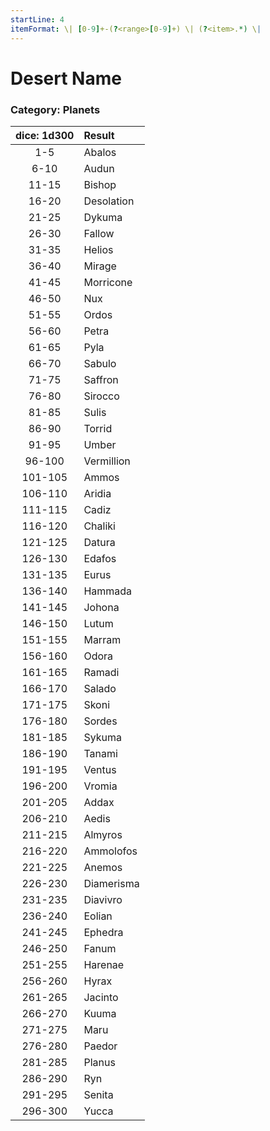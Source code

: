 ```yaml
---
startLine: 4
itemFormat: \| [0-9]+-(?<range>[0-9]+) \| (?<item>.*) \|
---
```

# Desert Name
### Category: Planets

| dice: 1d300 | Result |
|:----:|:-------|
| 1-5 | Abalos |
| 6-10 | Audun |
| 11-15 | Bishop |
| 16-20 | Desolation |
| 21-25 | Dykuma |
| 26-30 | Fallow |
| 31-35 | Helios |
| 36-40 | Mirage |
| 41-45 | Morricone |
| 46-50 | Nux |
| 51-55 | Ordos |
| 56-60 | Petra |
| 61-65 | Pyla |
| 66-70 | Sabulo |
| 71-75 | Saffron |
| 76-80 | Sirocco |
| 81-85 | Sulis |
| 86-90 | Torrid |
| 91-95 | Umber |
| 96-100 | Vermillion |
| 101-105 | Ammos |
| 106-110 | Aridia |
| 111-115 | Cadiz |
| 116-120 | Chaliki |
| 121-125 | Datura |
| 126-130 | Edafos |
| 131-135 | Eurus |
| 136-140 | Hammada |
| 141-145 | Johona |
| 146-150 | Lutum |
| 151-155 | Marram |
| 156-160 | Odora |
| 161-165 | Ramadi |
| 166-170 | Salado |
| 171-175 | Skoni |
| 176-180 | Sordes |
| 181-185 | Sykuma |
| 186-190 | Tanami |
| 191-195 | Ventus |
| 196-200 | Vromia |
| 201-205 | Addax |
| 206-210 | Aedis |
| 211-215 | Almyros |
| 216-220 | Ammolofos |
| 221-225 | Anemos |
| 226-230 | Diamerisma |
| 231-235 | Diavivro |
| 236-240 | Eolian |
| 241-245 | Ephedra |
| 246-250 | Fanum |
| 251-255 | Harenae |
| 256-260 | Hyrax |
| 261-265 | Jacinto |
| 266-270 | Kuuma |
| 271-275 | Maru |
| 276-280 | Paedor |
| 281-285 | Planus |
| 286-290 | Ryn |
| 291-295 | Senita |
| 296-300 | Yucca |